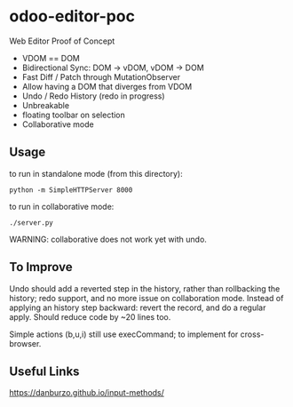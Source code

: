 # odoo-editor-poc

Web Editor Proof of Concept

- VDOM == DOM
- Bidirectional Sync: DOM -> vDOM, vDOM -> DOM
- Fast Diff / Patch through MutationObserver
- Allow having a DOM that diverges from VDOM
- Undo / Redo History (redo in progress)
- Unbreakable
- floating toolbar on selection
- Collaborative mode


Usage
-----

to run in standalone mode (from this directory):

    python -m SimpleHTTPServer 8000


to run in collaborative mode:

    ./server.py

WARNING: collaborative does not work yet with undo.


To Improve
----------

Undo should add a reverted step in the history, rather than rollbacking the history; redo support, and
no more issue on collaboration mode. Instead of applying an history step backward: revert the record, and
do a regular apply. Should reduce code by ~20 lines too.

Simple actions (b,u,i) still use execCommand; to implement for cross-browser.

Useful Links
------------

https://danburzo.github.io/input-methods/
